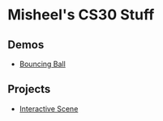 # Misheel's CS30 Stuff

## Demos
- [Bouncing Ball](01-ball)

## Projects
- [Interactive Scene](02-scene)